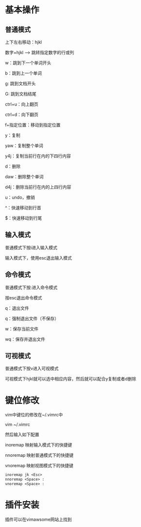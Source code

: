# 基本操作

## 普通模式

上下左右移动：hjkl

数字+hjkl ——> 跳转指定数字的行或列

w：跳到下一个单词开头

b：跳到上一个单词

g: 跳到文档开头

G: 跳到文档结尾

ctrl+u：向上翻页

ctrl+d：向下翻页

f+指定位置：移动到指定位置

y：复制

yaw：复制整个单词

y4j：复制当前行在内的下四行内容

d：删除

daw：删除整个单词

d4j：删除当前行在内的上四行内容

u：undo，撤销

^：快速移动到行首

$：快速移动到行尾

## 输入模式

普通模式下按i进入输入模式

输入模式下，使用esc退出输入模式

## 命令模式

普通模式下按:进入命令模式

按esc退出命令模式

q：退出文件

q：强制退出文件（不保存）

w：保存当前文件

wq：保存并退出文件

## 可视模式

普通模式下按v进入可视模式

可视模式下hjkl就可以选中相应内容，然后就可以配合y复制或者d删除

# 键位修改

vim中键位的修改在~/.vimrc中

vim ~/.vimrc

然后输入如下配置

inoremap 映射输入模式下的快捷键

nnoremap 映射普通模式下的快捷键

vnoremap 映射视图模式下的快捷键

```tex
inoremap jk <Esc>
nnoremap <Space> :
vnoremap <Space> :
```

# 插件安装

插件可以在vimawsome网站上找到